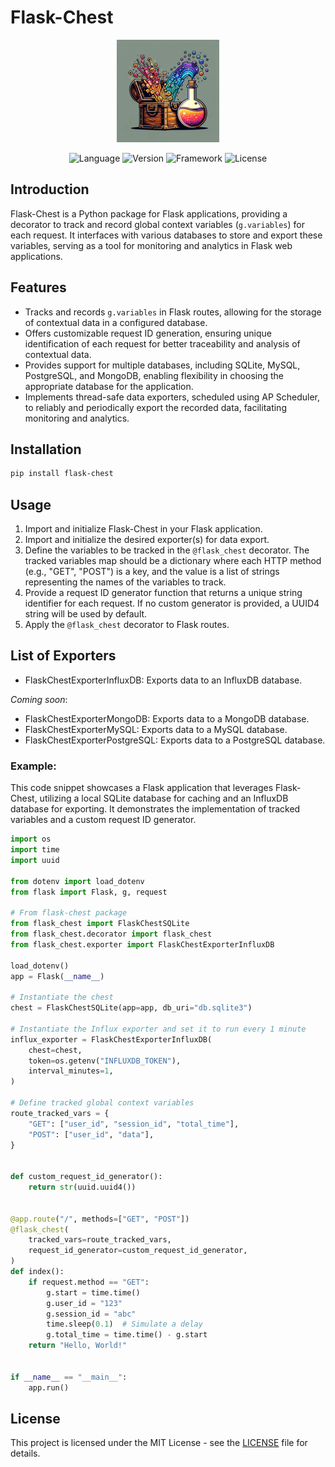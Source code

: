 # Flask-Chest

<center>

![Flask-Chest Icon](/images/flask_chest_README.png)

</center>

<center>

![Language](https://img.shields.io/badge/language-Python-blue.svg)
![Version](https://img.shields.io/badge/version-1.0.0-blue.svg)
![Framework](https://img.shields.io/badge/framework-Flask-orange.svg)
![License](https://img.shields.io/badge/license-MIT-green.svg)

</center>

## Introduction

Flask-Chest is a Python package for Flask applications, providing a decorator to track and record global context variables (`g.variables`) for each request. It interfaces with various databases to store and export these variables, serving as a tool for monitoring and analytics in Flask web applications.

## Features

- Tracks and records `g.variables` in Flask routes, allowing for the storage of contextual data in a configured database.
- Offers customizable request ID generation, ensuring unique identification of each request for better traceability and analysis of contextual data.
- Provides support for multiple databases, including SQLite, MySQL, PostgreSQL, and MongoDB, enabling flexibility in choosing the appropriate database for the application.
- Implements thread-safe data exporters, scheduled using AP Scheduler, to reliably and periodically export the recorded data, facilitating monitoring and analytics.

## Installation

```bash
pip install flask-chest
```

## Usage

1. Import and initialize Flask-Chest in your Flask application.
2. Import and initialize the desired exporter(s) for data export.
3. Define the variables to be tracked in the `@flask_chest` decorator. The tracked variables map should be a dictionary where each HTTP method (e.g., "GET", "POST") is a key, and the value is a list of strings representing the names of the variables to track.
4. Provide a request ID generator function that returns a unique string identifier for each request. If no custom generator is provided, a UUID4 string will be used by default.
5. Apply the `@flask_chest` decorator to Flask routes.

## List of Exporters
- FlaskChestExporterInfluxDB: Exports data to an InfluxDB database.

_Coming soon_:
- FlaskChestExporterMongoDB: Exports data to a MongoDB database.
- FlaskChestExporterMySQL: Exports data to a MySQL database.
- FlaskChestExporterPostgreSQL: Exports data to a PostgreSQL database.

### Example:
This code snippet showcases a Flask application that leverages Flask-Chest, utilizing a local SQLite database for caching and an InfluxDB database for exporting. It demonstrates the implementation of tracked variables and a custom request ID generator.

```python
import os
import time
import uuid

from dotenv import load_dotenv
from flask import Flask, g, request

# From flask-chest package
from flask_chest import FlaskChestSQLite
from flask_chest.decorator import flask_chest
from flask_chest.exporter import FlaskChestExporterInfluxDB

load_dotenv()
app = Flask(__name__)

# Instantiate the chest
chest = FlaskChestSQLite(app=app, db_uri="db.sqlite3")  

# Instantiate the Influx exporter and set it to run every 1 minute
influx_exporter = FlaskChestExporterInfluxDB(
    chest=chest,
    token=os.getenv("INFLUXDB_TOKEN"),
    interval_minutes=1,
)

# Define tracked global context variables
route_tracked_vars = {
    "GET": ["user_id", "session_id", "total_time"],
    "POST": ["user_id", "data"],
}


def custom_request_id_generator():
    return str(uuid.uuid4())


@app.route("/", methods=["GET", "POST"])
@flask_chest(
    tracked_vars=route_tracked_vars,
    request_id_generator=custom_request_id_generator,
)
def index():
    if request.method == "GET":
        g.start = time.time()
        g.user_id = "123"
        g.session_id = "abc"
        time.sleep(0.1)  # Simulate a delay
        g.total_time = time.time() - g.start
    return "Hello, World!"


if __name__ == "__main__":
    app.run()

```

## License

This project is licensed under the MIT License - see the [LICENSE](LICENSE) file for details.
